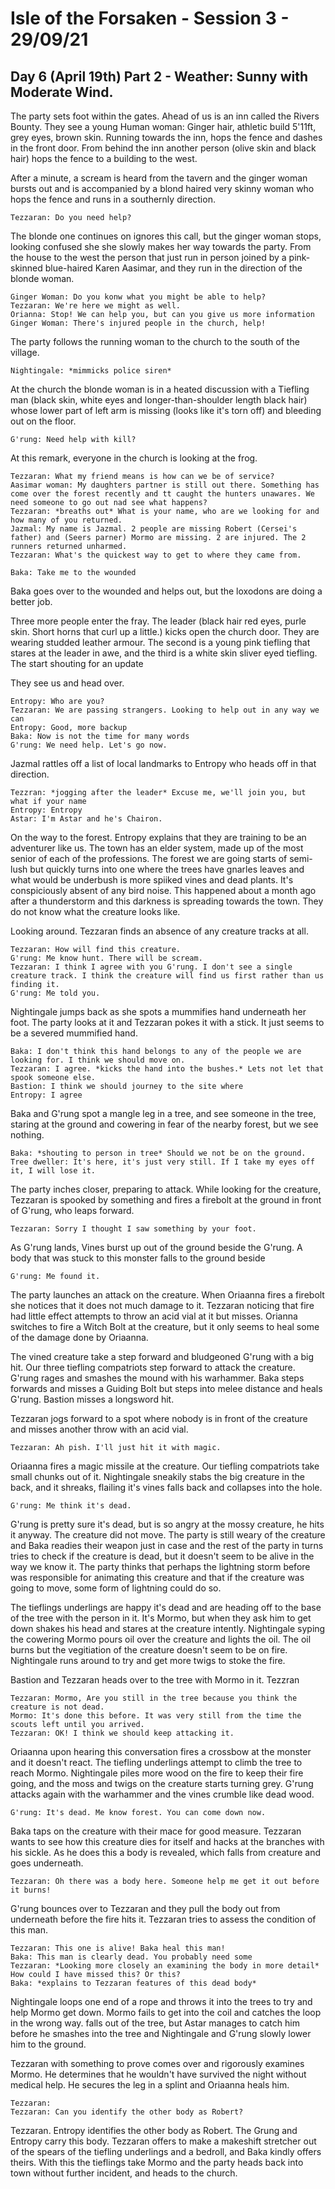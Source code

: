 # Isle of the Forsaken - Session 3 - 29/09/21
 

## Day 6 (April 19th) Part 2 - Weather: Sunny with Moderate Wind.

The party sets foot within the gates. Ahead of us is an inn called the Rivers Bounty. They see a young Human woman: Ginger hair, athletic build 5'11ft, grey eyes, brown skin. Running towards the inn, hops the fence and dashes in the front door. From behind the inn another person (olive skin and black hair) hops the fence to a building to the west. 

After a minute, a scream is heard from the tavern and the ginger woman bursts out and is accompanied by a blond haired very skinny woman who hops the fence and runs in a southernly direction. 

~~~
Tezzaran: Do you need help?
~~~

The blonde one continues on ignores this call, but the ginger woman stops, looking confused she she slowly makes her way towards the party. From the house to the west the person that just run in person joined by a pink-skinned blue-haired Karen Aasimar, and they run in the direction of the blonde woman.  

~~~
Ginger Woman: Do you konw what you might be able to help?
Tezzaran: We're here we might as well. 
Orianna: Stop! We can help you, but can you give us more information
Ginger Woman: There's injured people in the church, help!
~~~

The party follows the running woman to the church to the south of the village. 
~~~
Nightingale: *mimmicks police siren*
~~~

At the church the blonde woman is in a heated discussion with a Tiefling man (black skin, white eyes and longer-than-shoulder length black hair) whose lower part of left arm is missing (looks like it's torn off) and bleeding out on the floor. 

~~~
G'rung: Need help with kill?
~~~

At this remark, everyone in the church is looking at the frog. 

~~~
Tezzaran: What my friend means is how can we be of service?
Aasimar woman: My daughters partner is still out there. Something has come over the forest recently and tt caught the hunters unawares. We need someone to go out nad see what happens?
Tezzaran: *breaths out* What is your name, who are we looking for and how many of you returned. 
Jazmal: My name is Jazmal. 2 people are missing Robert (Cersei's father) and (Seers parner) Mormo are missing. 2 are injured. The 2 runners returned unharmed. 
Tezzaran: What's the quickest way to get to where they came from. 

Baka: Take me to the wounded
~~~

Baka goes over to the wounded and helps out, but the loxodons are doing a better job. 

Three more people enter the fray. The leader (black hair red eyes, purle skin. Short horns that curl up a little.) kicks open the church door. They are wearing studded leather armour. The second is a young pink tiefling that stares at the leader in awe, and the third is a white skin sliver eyed tiefling. The start shouting for an update   

They see us and head over. 

~~~
Entropy: Who are you?
Tezzaran: We are passing strangers. Looking to help out in any way we can 
Entropy: Good, more backup
Baka: Now is not the time for many words
G'rung: We need help. Let's go now.
~~~

Jazmal rattles off a list of local landmarks to Entropy who heads off in that direction.
~~~
Tezzran: *jogging after the leader* Excuse me, we'll join you, but what if your name
Entropy: Entropy
Astar: I'm Astar and he's Chairon. 
~~~

On the way to the forest. Entropy explains that they are training to be an adventurer like us. The town has an elder system, made up of the most senior of each of the professions. The forest we are going starts of semi-lush but quickly turns into one where the trees have gnarles leaves and what would be underbush is more spiiked vines and dead plants. It's conspiciously absent of any bird noise. This happened about a month ago after a thunderstorm and this darkness is spreading towards the town. They do not know what the creature looks like. 

Looking around. Tezzaran finds an absence of any creature tracks at all. 

~~~
Tezzaran: How will find this creature.
G'rung: Me know hunt. There will be scream.
Tezzaran: I think I agree with you G'rung. I don't see a single creature track. I think the creature will find us first rather than us finding it.
G'rung: Me told you. 
~~~

Nightingale jumps back as she spots a mummifies hand underneath her foot. The party looks at it and Tezzaran pokes it with a stick. It just seems to be a severed mummified hand. 

~~~
Baka: I don't think this hand belongs to any of the people we are looking for. I think we should move on.
Tezzaran: I agree. *kicks the hand into the bushes.* Lets not let that spook someone else.
Bastion: I think we should journey to the site where 
Entropy: I agree
~~~

Baka and G'rung spot a mangle leg in a tree, and see someone in the tree, staring at the ground and cowering in fear of the nearby forest, but we see nothing. 

~~~
Baka: *shouting to person in tree* Should we not be on the ground. 
Tree dweller: It's here, it's just very still. If I take my eyes off it, I will lose it.
~~~

The party inches closer, preparing to attack. While looking for the creature, Tezzaran is spooked by something and fires a firebolt at the ground in front of G'rung, who leaps forward. 

~~~
Tezzaran: Sorry I thought I saw something by your foot. 
~~~

As G'rung lands, Vines burst up out of the ground beside the G'rung. A body that was stuck to this monster falls to the ground beside  
~~~
G'rung: Me found it. 
~~~

The party launches an attack on the creature. When Oriaanna fires a firebolt she notices that it does not much damage to it. Tezzaran noticing that fire had little effect attempts to throw an acid vial at it but misses. Orianna switches to fire a Witch Bolt at the creature, but it only seems to heal some of the damage done by Oriaanna. 

The vined creature take a step forward and bludgeoned G'rung with a big hit. Our three tiefling compatriots step forward to attack the creature. G'rung rages and smashes the mound with his warhammer. Baka steps forwards and misses a Guiding Bolt but steps into melee distance and heals G'rung. Bastion misses a longsword hit.

Tezzaran jogs forward to a spot where nobody is in front of the creature and misses another throw with an acid vial. 
~~~
Tezzaran: Ah pish. I'll just hit it with magic.
~~~
Oriaanna fires a magic missile at the creature. Our tiefling compatriots take small chunks out of it. Nightingale sneakily stabs the big creature in the back, and it shreaks, flailing it's vines falls back and collapses into the hole. 

~~~
G'rung: Me think it's dead.
~~~
G'rung is pretty sure it's dead, but is so angry at the mossy creature, he hits it anyway. The creature did not move. The party is still weary of the creature and Baka readies their weapon just in case and the rest of the party in turns tries to check if the creature is dead, but it doesn't seem to be alive in the way we know it. The party thinks that perhaps the lightning storm before was responsible for animating this creature and that if the creature was going to move, some form of lightning could do so.

The tieflings underlings are happy it's dead and are heading off to the base of the tree with the person in it. It's Mormo, but when they ask him to get down shakes his head and stares at the creature intently. Nightingale syping the cowering Mormo pours oil over the creature and lights the oil. The oil burns but the vegitiation of the creature doesn't seem to be on fire. Nightingale runs around to try and get more twigs to stoke the fire.  

Bastion and Tezzaran heads over to the tree with Mormo in it. Tezzran 
~~~ 
Tezzaran: Mormo, Are you still in the tree because you think the creature is not dead.
Mormo: It's done this before. It was very still from the time the scouts left until you arrived.
Tezzaran: OK! I think we should keep attacking it. 
~~~
Oriaanna upon hearing this conversation fires a crossbow at the monster and it doesn't react. The tiefling underlings attempt to climb the tree to reach Mormo. Nightingale piles more wood on the fire to keep their fire going, and the moss and twigs on the creature starts turning grey. G'rung attacks again with the warhammer and the vines crumble like dead wood. 
~~~ 
G'rung: It's dead. Me know forest. You can come down now. 
~~~
Baka taps on the creature with their mace for good measure. Tezzaran wants to see how this creature dies for itself and hacks at the branches with his sickle. As he does this a body is revealed, which falls from creature and goes underneath. 
~~~
Tezzaran: Oh there was a body here. Someone help me get it out before it burns!
~~~
G'rung bounces over to Tezzaran and they pull the body out from underneath before the fire hits it. Tezzaran tries to assess the condition of this man. 
~~~
Tezzaran: This one is alive! Baka heal this man! 
Baka: This man is clearly dead. You probably need some 
Tezzaran: *Looking more closely an examining the body in more detail* How could I have missed this? Or this?
Baka: *explains to Tezzaran features of this dead body*
~~~

Nightingale loops one end of a rope and throws it into the trees to try and help Mormo get down. Mormo fails to get into the coil and catches the loop in the wrong way. falls out of the tree, but Astar manages to catch him before he smashes into the tree and Nightingale and G'rung slowly lower him to the ground. 

Tezzaran with something to prove comes over and rigorously examines Mormo. He determines that he wouldn't have survived the night without medical help. He secures the leg in a splint and Oriaanna heals him. 
~~~ 
Tezzaran:
Tezzaran: Can you identify the other body as Robert?
~~~
 Tezzaran.  Entropy identifies the other body as Robert. The Grung and Entropy carry this body. Tezzaran offers to make a makeshift stretcher out of the spears of the tiefling underlings and a bedroll, and Baka kindly offers theirs. With this the tieflings take Mormo and the party heads back into town without further incident, and heads to the church. 

